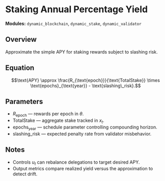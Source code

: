 # Staking Annual Percentage Yield

**Modules:** `dynamic_blockchain`, `dynamic_stake`, `dynamic_validator`

## Overview

Approximate the simple APY for staking rewards subject to slashing risk.

## Equation

$$\text{APY} \approx \frac{R_{\text{epoch}}}{\text{TotalStake}} \times \text{epochs}_{\text{year}} - \text{slashing\_risk}.$$

## Parameters

- $R_{\text{epoch}}$ — rewards per epoch in $\theta$.
- $\text{TotalStake}$ — aggregate stake tracked in $x_t$.
- $\text{epochs}_{\text{year}}$ — schedule parameter controlling compounding
  horizon.
- $\text{slashing\_risk}$ — expected penalty rate from validator misbehavior.

## Notes

- Controls $u_t$ can rebalance delegations to target desired APY.
- Output metrics compare realized yield versus the approximation to detect
  drift.
